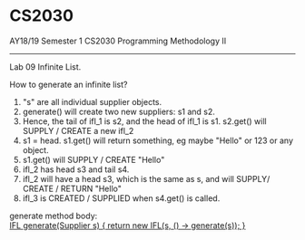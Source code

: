 # CS2030
AY18/19 Semester 1 CS2030 Programming Methodology II 
<hr>


Lab 09 Infinite List.

How to generate an infinite list? 
<ol>
  <li>"s" are all individual supplier objects.</li>
  <li>generate() will create two new suppliers: s1 and s2.</li>
  <li>Hence, the tail of ifl_1 is s2, and the head of ifl_1 is s1. s2.get() will SUPPLY / CREATE a new ifl_2</li>
  <li>s1 = head. s1.get() will return something, eg maybe "Hello" or 123 or any object.</li>
  <li>s1.get() will SUPPLY / CREATE "Hello"</li>
  <li>ifl_2 has head s3 and tail s4.</li>
  <li>ifl_2 will have a head s3, which is the same as s, and will SUPPLY/ CREATE / RETURN "Hello"</li>
  <li>ifl_3 is CREATED / SUPPLIED when s4.get() is called.</li>
</ol>

<p>generate method body:
<br><U> IFL<U> generate(Supplier<U> s) {
  return new IFL(s, () -> generate(s)); 
}</p>


